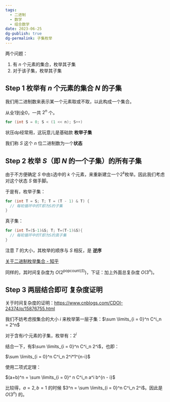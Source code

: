 ```yaml
---
tags:
  - 二进制
  - 数学
  - 组合数学
date: 2023-06-25
dg-publish: true
dg-permalink: 子集枚举
---
```


两个问题：

1. 有 $n$ 个元素的集合，枚举其子集
2. 对于该子集，枚举其子集

## Step 1 枚举有 $n$ 个元素的集合 $N$ 的子集

我们用二进制数来表示某一个元素取或不取，以此构成一个集合。

从全1到全0，一共 $2^n$ 个。

```cpp
for (int S = 0; S < (1 << n); S++)
```

状压dp经常用，这玩意儿是基础款 **枚举子集**

我们称 $S$ 这个 $n$ 位二进制数为一个**状态**

## Step 2 枚举 $S$（即 $N$ 的一个子集）的所有子集

由于不方便确定 $S$ 中由`1`选中的 $k$ 个元素，来重新建立一个$2^k$枚举。因此我们考虑对这个状态 $S$ 做手脚。

于是有，枚举子集：

```cpp
for (int T = S; T; T = (T - 1) & T) {
  // 每轮循环中的T即为S的子集
}
```

真子集：

```cpp
for (int T=(S-1)&S; T; T=(T-1)&S){
  // 每轮循环中的T即为S的真子集
}
```

注意 $T$ 的大小，其枚举的顺序与 $S$ 相反，是 **逆序**

[关于二进制枚举集合 - 知乎](https://zhuanlan.zhihu.com/p/609292834)

同样的，其时间复杂度为 $O(2^{\text{popcount}(S)})$，下证：加上外面总复杂度 $O(3^n)$。

## Step 3 两层结合即可 复杂度证明

关于时间复杂度的证明：https://www.cnblogs.com/CDOI-24374/p/15876755.html

我们不妨考虑按集合的大小 $i$ 来枚举第一层子集：$\sum \limits_{i = 0}^n C^i_n = 2^n$

对于含有$i$个元素的子集，枚举有：$2^i$

结合一下，有$\sum \limits_{i = 0}^n C^i_n 2^i$，也即：

$\sum \limits_{i = 0}^n C^i_n 2^i*1^{n-i}$

使用二项式定理：

$(a+b)^n = \sum \limits_{i = 0}^ n C^i_n a^i b^{n - i}$

比较得，$a=2,b=1$ 的时候 $3^n = \sum \limits_{i = 0}^n C^i_n 2^i$。因此是 $O(3^n)$ 的。